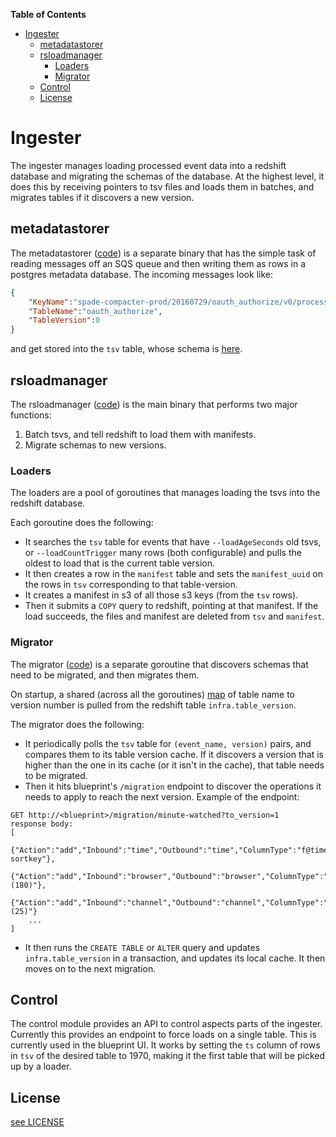 **Table of Contents**
- [Ingester](#ingester)
  - [metadatastorer](#metadatastorer)
  - [rsloadmanager](#rsloadmanager)
    - [Loaders](#loaders)
    - [Migrator](#migrator)
  - [Control](#control)
  - [License](#license)


# Ingester

The ingester manages loading processed event data into a redshift database and
migrating the schemas of the database. At the highest level, it does this by
receiving pointers to tsv files and loads them in batches, and
migrates tables if it discovers a new version.


## metadatastorer
The metadatastorer ([code](metadatastorer/main.go)) is a separate binary that has the simple task of reading messages
off an SQS queue and then writing them as rows in a postgres metadata database.
The incoming messages look like:
```json
{
    "KeyName":"spade-compacter-prod/20160729/oauth_authorize/v0/processor-data-ami-94f837f4/ip-10-192-9-216.us-west-2.compute.internal.1469832764.log.gz",
    "TableName":"oauth_authorize",
    "TableVersion":0
}
```
and get stored into the `tsv` table, whose schema is
[here](init_db/init.sql).


## rsloadmanager
The rsloadmanager ([code](main.go)) is the main binary that performs two major
functions:

1. Batch tsvs, and tell redshift to load them with manifests.
2. Migrate schemas to new versions.

### Loaders
The loaders are a pool of goroutines that manages loading the tsvs into the
redshift database.

Each goroutine does the following:
* It searches the `tsv` table for events that have `--loadAgeSeconds` old tsvs, or `--loadCountTrigger` many
rows (both configurable) and pulls the oldest to load that is the current table version.
* It then creates a row in the `manifest` table and sets the `manifest_uuid` on the rows
in `tsv` corresponding to that table-version.
* It creates a manifest in s3 of all those s3 keys (from
the `tsv` rows).
* Then it submits a `COPY` query to redshift, pointing at that manifest. If the load succeeds, the files and manifest are deleted from `tsv` and `manifest`.


### Migrator
The migrator ([code](migrator/migrator.go)) is a separate goroutine that
discovers schemas that need to be migrated, and then migrates them.

On startup,
a shared (across all the goroutines) [map](versions/versions.go) of table
name to version number is pulled from the redshift table `infra.table_version`.

The migrator does the following:
* It periodically polls the `tsv` table for `(event_name, version)` pairs, and compares
them to its table version cache. If it discovers a version that is higher than
the one in its cache (or it isn't in the cache), that table needs to be
migrated.
* Then it hits blueprint's `/migration` endpoint to discover the operations it needs to apply
to reach the next version. Example of the endpoint:
```
GET http://<blueprint>/migration/minute-watched?to_version=1
response body:
[
    {"Action":"add","Inbound":"time","Outbound":"time","ColumnType":"f@timestamp@unix","ColumnOptions":" sortkey"},
    {"Action":"add","Inbound":"browser","Outbound":"browser","ColumnType":"varchar","ColumnOptions":"(180)"},
    {"Action":"add","Inbound":"channel","Outbound":"channel","ColumnType":"varchar","ColumnOptions":"(25)"}
    ...
]
```
* It then runs the `CREATE TABLE` or `ALTER` query and updates `infra.table_version`
in a transaction, and updates its local cache. It then moves on to the next migration.

## Control

The control module provides an API to control aspects parts of the ingester.
Currently this provides an endpoint to force loads on a single table. This is
currently used in the blueprint UI. It works by setting the `ts` column of rows
in `tsv` of the desired table to 1970, making it the first table that will be
picked up by a loader.


## License
[see LICENSE](LICENSE)
